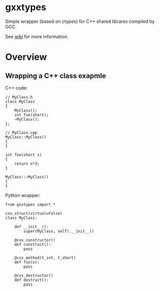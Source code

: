 # gxxtypes
Simple wrapper (based on ctypes) for C++ shared librares compiled by GCC.

See [wiki](https://github.com/amadxx/gxxtypes/wiki) for more information.

# Overview 

## Wrapping a C++ class exapmle

C++ code:
    
    // MyClass.h
    class MyClass
    {
        MyClass();
        int foo(short);
        ~MyClass();
    };

    // MyClass.cpp
    MyClass::MyClass()
    {
    }

    int foo(short x)
    {
        return x*3;
    }

    MyClass::~MyClass()
    {
    }

Python wrapper:

    from gxxtypes import *
    
    cxx_struct(virtual=False)
    class MyClass:

        def __init__():
            super(MyClass, self).__init__()

        @cxx_constructor()
        def construct():
            pass

        @cxx_method(t_int, t_short)
        def foo(x):
            pass

        @cxx_destructor()
        def destruct():
            pass
